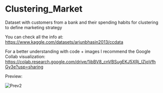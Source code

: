 # Clustering_Market
Dataset with customers from a bank and their spending habits for clustering to define marketing strategy

You can check all the info at: https://www.kaggle.com/datasets/arjunbhasin2013/ccdata

For a better understanding with code + images I recommend the Google Collab visualization: https://colab.research.google.com/drive/1ibBV8_cnVBSugEKJ5XRj_IZjqVfhGy3e?usp=sharing

Preview:

![Prev2](https://user-images.githubusercontent.com/82041393/187798206-79a28586-8c9a-4220-80e0-fae42d58d62e.jpg)
